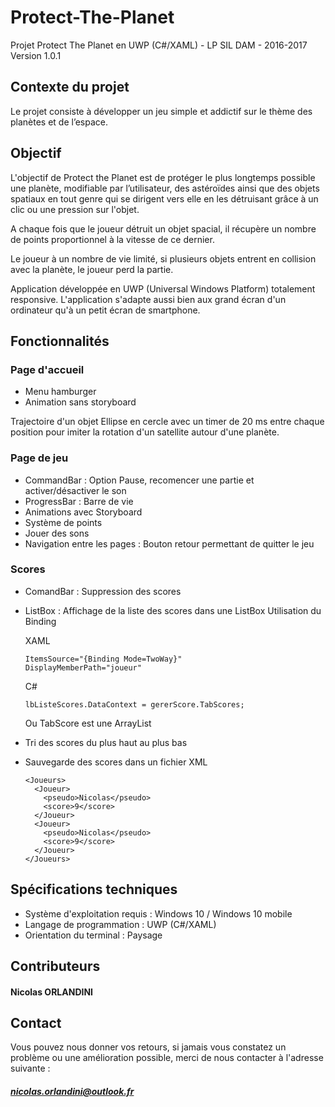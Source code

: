 # Protect-The-Planet

Projet Protect The Planet en UWP (C#/XAML) - LP SIL DAM - 2016-2017
Version 1.0.1

## Contexte du projet 

Le projet consiste à développer un jeu simple et addictif sur le thème des planètes et de l’espace.

## Objectif  

L'objectif de Protect the Planet est de protéger le plus longtemps possible une planète, modifiable par l’utilisateur, des astéroïdes ainsi que des objets spatiaux en tout genre qui se dirigent vers elle en les détruisant grâce à un clic ou une pression sur l'objet.

A chaque fois que le joueur détruit un objet spacial, il récupère un nombre de points proportionnel à la vitesse de ce dernier.

Le joueur à un nombre de vie limité, si plusieurs objets entrent en collision avec la planète, le joueur perd la partie.



Application développée en UWP (Universal Windows Platform) totalement responsive. L'application s'adapte aussi bien aux grand écran d'un ordinateur qu'à un petit écran de smartphone.


## Fonctionnalités

### Page d'accueil
  
  * Menu hamburger
  * Animation sans storyboard

Trajectoire d'un objet Ellipse en cercle avec un timer de 20 ms entre chaque position pour imiter la rotation d'un satellite autour d'une planète.

### Page de jeu
  
  * CommandBar : Option Pause, recomencer une partie et activer/désactiver le son
  * ProgressBar : Barre de vie
  * Animations avec Storyboard
  * Système de points
  * Jouer des sons
  * Navigation entre les pages : Bouton retour permettant de quitter le jeu
  
### Scores
  
  * ComandBar : Suppression des scores
  * ListBox : Affichage de la liste des scores dans une ListBox
    Utilisation du Binding
    
    XAML
    
    ```
    ItemsSource="{Binding Mode=TwoWay}" 
    DisplayMemberPath="joueur"
    ```
    C#
    
     ```
    lbListeScores.DataContext = gererScore.TabScores;
    ```
    Ou TabScore est une ArrayList
  
  * Tri des scores du plus haut au plus bas
  * Sauvegarde des scores dans un fichier XML
  
    ```
    <Joueurs> 
      <Joueur> 
        <pseudo>Nicolas</pseudo> 
        <score>9</score> 
      </Joueur> 
      <Joueur> 
        <pseudo>Nicolas</pseudo> 
        <score>9</score> 
      </Joueur> 
    </Joueurs>
    ```

## Spécifications techniques

* Système d'exploitation requis : Windows 10 / Windows 10 mobile
* Langage de programmation : UWP (C#/XAML)
* Orientation du terminal : Paysage

## Contributeurs

#### Nicolas ORLANDINI

## Contact

Vous pouvez nous donner vos retours, si jamais vous constatez un problème ou une amélioration possible, merci de nous contacter à l'adresse suivante :
##### nicolas.orlandini@outlook.fr
